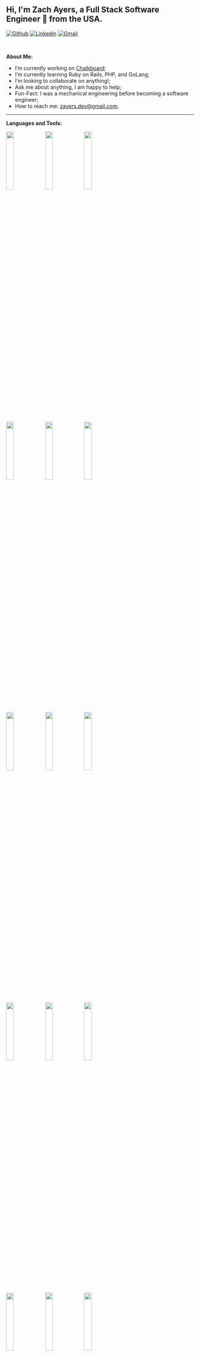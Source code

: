 <!-- Your title -->
## Hi, I'm Zach Ayers, a Full Stack Software Engineer 🚀 from the USA.

<!-- Your badges
You can use the website to generate badges: https://shields.io/
-->

[![Github](https://img.shields.io/badge/-Github-000?style=flat&logo=Github&logoColor=white)](https://github.com/zjayers)
[![Linkedin](https://img.shields.io/badge/-LinkedIn-blue?style=flat&logo=Linkedin&logoColor=white)](https://www.linkedin.com/in/zjayers/)
[![Gmail](https://img.shields.io/badge/-Gmail-c14438?style=flat&logo=Gmail&logoColor=white)](mailto:zayers.dev@gmail.com)

&nbsp;

<!-- Talking about you -->
**About Me:**

- I’m currently working on [Chalkboard](https://github.com/zjayers/chalkboard);
- I’m currently learning Ruby on Rails, PHP, and GoLang; 
- I’m looking to collaborate on anything!;
- Ask me about anything, I am happy to help;
- Fun-Fact: I was a mechanical engineering before becoming a software engineer;
- How to reach me: zayers.dev@gmail.com;

---

**Languages and Tools:** 

<p>
  <code><img width="20%" src="https://www.vectorlogo.zone/logos/javascript/javascript-ar21.svg"></code>
  <code><img width="20%" src="https://www.vectorlogo.zone/logos/typescriptlang/typescriptlang-ar21.svg"></code>
  <code><img width="20%" src="https://www.vectorlogo.zone/logos/python/python-ar21.svg"></code>
  <br />
  <code><img width="20%" src="https://www.vectorlogo.zone/logos/reactjs/reactjs-ar21.svg"></code>
  <code><img width="20%" src="https://www.vectorlogo.zone/logos/angular/angular-ar21.svg"></code>
  <code><img width="20%" src="https://www.vectorlogo.zone/logos/backbonejs/backbonejs-ar21.svg"></code>
  <br />
  <code><img width="20%" src="https://www.vectorlogo.zone/logos/nodejs/nodejs-ar21.svg"></code>
  <code><img width="20%" src="https://www.vectorlogo.zone/logos/expressjs/expressjs-ar21.svg"></code>
  <code><img width="20%" src="https://www.vectorlogo.zone/logos/djangoproject/djangoproject-ar21.svg"></code>
  <br />
  <code><img width="20%" src="https://www.vectorlogo.zone/logos/docker/docker-ar21.svg"></code>
  <code><img width="20%" src="https://www.vectorlogo.zone/logos/kubernetes/kubernetes-ar21.svg"></code>
  <code><img width="20%" src="https://www.vectorlogo.zone/logos/nginx/nginx-ar21.svg"></code>
  <br />
  <code><img width="20%" src="https://www.vectorlogo.zone/logos/jestjsio/jestjsio-ar21.svg"></code>
  <code><img width="20%" src="https://www.vectorlogo.zone/logos/mochajs/mochajs-ar21.svg"></code>
  <code><img width="20%" src="https://www.vectorlogo.zone/logos/chaijs/chaijs-ar21.svg"></code>
  <br />
  <code><img width="20%" src="https://www.vectorlogo.zone/logos/git-scm/git-scm-ar21.svg"></code>
  <code><img width="20%" src="https://www.vectorlogo.zone/logos/travis-ci/travis-ci-ar21.svg"></code>
  <code><img width="20%" src="https://www.vectorlogo.zone/logos/circleci/circleci-ar21.svg"></code>
  <br />
  <code><img width="20%" src="https://www.vectorlogo.zone/logos/npmjs/npmjs-ar21.svg"></code>
  <code><img width="20%" src="https://www.vectorlogo.zone/logos/yarnpkg/yarnpkg-ar21.svg"></code>
  <code><img width="20%" src="https://www.vectorlogo.zone/logos/js_webpack/js_webpack-ar21.svg"></code>
</p>

---

<a href="https://github.com/zjayers/github-readme-stats">
   <img width="60%" alt="My github stats" src="https://github-readme-stats.vercel.app/api?username=zjayers&show_icons=true&hide_border=true" />
</a>

---

